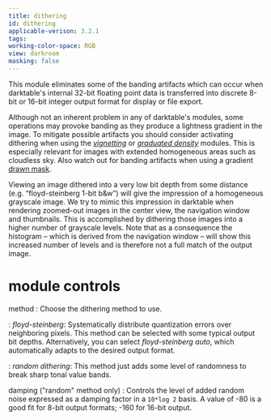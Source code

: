 ```yaml
---
title: dithering
id: dithering
applicable-verison: 3.2.1
tags: 
working-color-space: RGB
view: darkroom
masking: false
---
```


This module eliminates some of the banding artifacts which can occur when darktable's internal 32-bit floating point data is transferred into discrete 8-bit or 16-bit integer output format for display or file export.

Although not an inherent problem in any of darktable's modules, some operations may provoke banding as they produce a lightness gradient in the image. To mitigate possible artifacts you should consider activating dithering when using the [_vignetting_](./vignetting.md) or [_graduated density_](./graduated-density.md) modules. This is especially relevant for images with extended homogeneous areas such as cloudless sky. Also watch out for banding artifacts when using a gradient [drawn mask](../../darkroom/masking-and-blending/masks/drawn).

Viewing an image dithered into a very low bit depth from some distance (e.g. “floyd-steinberg 1-bit b&w”) will give the impression of a homogeneous grayscale image. We try to mimic this impression in darktable when rendering zoomed-out images in the center view, the navigation window and thumbnails. This is accomplished by dithering those images into a higher number of grayscale levels. Note that as a consequence the histogram – which is derived from the navigation window – will show this increased number of levels and is therefore not a full match of the output image.

# module controls

method
: Choose the dithering method to use. 

: _floyd-steinberg_: Systematically distribute quantization errors over neighboring pixels. This method can be selected with some typical output bit depths. Alternatively, you can select _floyd-steinberg auto_, which automatically adapts to the desired output format.

: _random dithering_: This method just adds some level of randomness to break sharp tonal value bands. 

damping ("random" method only)
: Controls the level of added random noise expressed as a damping factor in a `10*log 2` basis. A value of -80 is a good fit for 8-bit output formats; -160 for 16-bit output.
